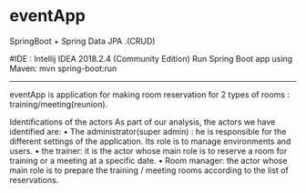 # eventApp
SpringBoot + Spring Data JPA .(CRUD)

#IDE : Intellij IDEA 2018.2.4 (Community Edition) 
Run Spring Boot app using Maven: 
mvn spring-boot:run

_____________________________________
eventApp is application for making room reservation for 2 types of rooms : training/meeting(reunion).

Identifications of the actors
As part of our analysis, the actors we have identified are:
• The administrator(super admin) : he is responsible for the different settings of the application. Its role is to manage 
 environments and users.
• the trainer: it is the actor whose main role is to reserve a room for training or a meeting at a specific date.
• Room manager: the actor whose main role is to prepare the training / meeting rooms according to the list of reservations.


















